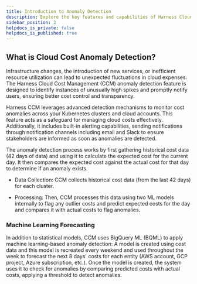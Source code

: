 ```yaml
---
title: Introduction to Anomaly Detection
description: Explore the key features and capabilities of Harness Cloud Cost Management (CCM) anomaly detection system.
sidebar_position: 2
helpdocs_is_private: false
helpdocs_is_published: true
---
```

## What is Cloud Cost Anomaly Detection?

Infrastructure changes, the introduction of new services, or inefficient resource utilization can lead to unexpected fluctuations in cloud expenses. The Harness Cloud Cost Management (CCM) anomaly detection feature is designed to identify instances of unusually high spikes and promptly notify users, ensuring better cost control and transparency.

Harness CCM leverages advanced detection mechanisms to monitor cost anomalies across your Kubernetes clusters and cloud accounts. This feature acts as a safeguard for managing cloud costs effectively. Additionally, it includes built-in alerting capabilities, sending notifications through notification channels including email and Slack to ensure stakeholders are informed as soon as anomalies are detected.

The anomaly detection process works by first gathering historical cost data (42 days of data) and using it to calculate the expected cost for the current day. It then compares the expected cost against the actual cost for that day to determine if an anomaly exists.

- Data Collection: CCM collects historical cost data (from the last 42 days) for each cluster.

- Processing: Then, CCM processes this data using two ML models internally to flag any outlier costs and predict expected costs for the day and compares it with actual costs to flag anomalies.

### Machine Learning Forecasting

In addition to statistical models, CCM uses BigQuery ML (BQML) to apply machine learning-based anomaly detection:
A model is created using cost data and this model is recreated every weekend and used throughout the week to forecast the next 8 days' costs for each entity (AWS account, GCP project, Azure subscription, etc.).
Once the model is created, the system uses it to check for anomalies by comparing predicted costs with actual costs, applying a threshold to detect anomalies.

